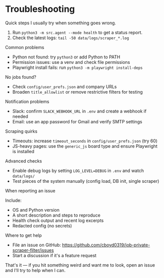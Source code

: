 # Troubleshooting

Quick steps I usually try when something goes wrong.

1. Run `python3 -m src.agent --mode health` to get a status report.
2. Check the latest logs: `tail -50 data/logs/scraper_*.log`

Common problems

- Python not found: try `python3` or add Python to PATH
- Permission issues: use a venv and check file permissions
- Playwright install fails: run `python3 -m playwright install-deps`

No jobs found?

- Check `config/user_prefs.json` and company URLs
- Broaden `title_allowlist` or remove restrictive filters for testing

Notification problems

- Slack: confirm `SLACK_WEBHOOK_URL` in `.env` and create a webhook if needed
- Email: use an app password for Gmail and verify SMTP settings

Scraping quirks

- Timeouts: increase `timeout_seconds` in `config/user_prefs.json` (try 60)
- JS-heavy pages: use the `generic_js` board type and ensure Playwright is installed

Advanced checks

- Enable debug logs by setting `LOG_LEVEL=DEBUG` in `.env` and watch `data/logs/`
- Test pieces of the system manually (config load, DB init, single scraper)

When reporting an issue

Include:
- OS and Python version
- A short description and steps to reproduce
- Health check output and recent log excerpts
- Redacted config (no secrets)

Where to get help

- File an issue on GitHub: https://github.com/cboyd0319/job-private-scraper-filter/issues
- Start a discussion if it's a feature request

That's it — if you hit something weird and want me to look, open an issue and I'll try to help when I can.
